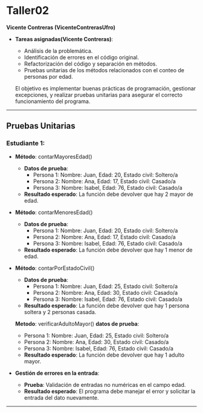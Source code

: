 # Taller02

**Vicente Contreras (VicenteContrerasUfro)**

- **Tareas asignadas(Vicente Contreras)**:
     - Análisis de la problemática.
     - Identificación de errores en el código original.
     - Refactorización del código y separación en métodos.
     - Pruebas unitarias de los métodos relacionados con el conteo de personas por edad.

     El objetivo es implementar buenas prácticas de programación, gestionar excepciones, y realizar pruebas unitarias para asegurar el correcto funcionamiento del programa.

---

## Pruebas Unitarias

### Estudiante 1:
- **Método**: contarMayoresEdad()
  - **Datos de prueba**: 
    - Persona 1: Nombre: Juan, Edad: 20, Estado civil: Soltero/a
    - Persona 2: Nombre: Ana, Edad: 17, Estado civil: Casado/a
    - Persona 3: Nombre: Isabel, Edad: 76, Estado civil: Casado/a
  - **Resultado esperado**: La función debe devolver que hay 2 mayor de edad.

- **Método**: contarMenoresEdad()
  - **Datos de prueba**:
    - Persona 1: Nombre: Juan, Edad: 20, Estado civil: Soltero/a
    - Persona 2: Nombre: Ana, Edad: 17, Estado civil: Casado/a
    - Persona 3: Nombre: Isabel, Edad: 76, Estado civil: Casado/a
  - **Resultado esperado**: La función debe devolver que hay 1 menor de edad.

- **Método**: contarPorEstadoCivil()
  - **Datos de prueba**:
    - Persona 1: Nombre: Juan, Edad: 25, Estado civil: Soltero/a
    - Persona 2: Nombre: Ana, Edad: 30, Estado civil: Casado/a
    - Persona 3: Nombre: Isabel, Edad: 76, Estado civil: Casado/a
  - **Resultado esperado**: La función debe devolver que hay 1 persona soltera y 2 personas casada.

  **Metodo**: verificarAdultoMayor()
    **datos de prueba**:
    - Persona 1: Nombre: Juan, Edad: 25, Estado civil: Soltero/a
    - Persona 2: Nombre: Ana, Edad: 30, Estado civil: Casado/a
    - Persona 3: Nombre: Isabel, Edad: 76, Estado civil: Casado/a
  - **Resultado esperado**: La función debe devolver que hay 1 adulto mayor.

- **Gestión de errores en la entrada**:
  - **Prueba**: Validación de entradas no numéricas en el campo edad.
  - **Resultado esperado**: El programa debe manejar el error y solicitar la entrada del dato nuevamente.

---


